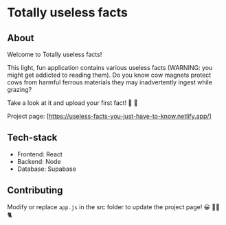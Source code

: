 # Totally useless facts

## About
Welcome to Totally useless facts!

This light, fun application contains various useless facts (WARNING: you might get addicted to reading them). Do you know cow magnets protect cows from harmful ferrous materials they may inadvertently ingest while grazing? 

Take a look at it and upload your first fact! :vulcan_salute: :eyes:

Project page: [https://useless-facts-you-just-have-to-know.netlify.app/]

## Tech-stack
* Frontend: React
* Backend: Node
* Database: Supabase

## Contributing
Modify or replace `app.js` in the src folder to update the project page! :grinning: :woman_pilot: :cat2:
